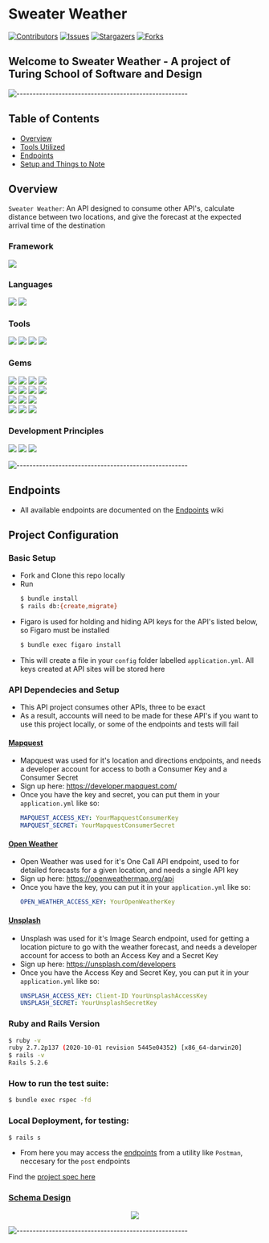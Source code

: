 # Sweater Weather

[![Contributors][contributors-shield]][contributors-url]
[![Issues][issues-shield]][issues-url]
[![Stargazers][stars-shield]][stars-url]
[![Forks][forks-shield]][forks-url]

## Welcome to Sweater Weather - A project of Turing School of Software and Design

![-----------------------------------------------------](https://raw.githubusercontent.com/andreasbm/readme/master/assets/lines/rainbow.png)

## Table of Contents

- [Overview](#overview)
- [Tools Utilized](#framework)
- [Endpoints](#endpoints)
- [Setup and Things to Note](#project-configuration)

## Overview

`Sweater Weather`: An API designed to consume other API's, calculate distance between two locations, and give the forecast at the expected arrival time of the destination

### Framework
<p>
  <img src="https://img.shields.io/badge/Ruby%20On%20Rails-b81818.svg?&style=flat&logo=rubyonrails&logoColor=white" />
</p>

### Languages
<p>
  <img src="https://img.shields.io/badge/Ruby-CC0000.svg?&style=flaste&logo=ruby&logoColor=white" />
  <img src="https://img.shields.io/badge/ActiveRecord-CC0000.svg?&style=flaste&logo=rubyonrails&logoColor=white" />
</p>

### Tools
<p>
  <img src="https://img.shields.io/badge/Git-F05032.svg?&style=flaste&logo=git&logoColor=white" />
  <img src="https://img.shields.io/badge/GitHub-181717.svg?&style=flaste&logo=github&logoColor=white" />
  <img src="https://img.shields.io/badge/Postman-FF6E4F.svg?&style=flat&logo=postman&logoColor=white" />
  <img src="https://img.shields.io/badge/PostgreSQL-4169E1.svg?&style=flaste&logo=postgresql&logoColor=white" />
</p>

### Gems
<p>
  <img src="https://img.shields.io/badge/rspec--rails-b81818.svg?&style=flaste&logo=rubygems&logoColor=white" />
  <img src="https://img.shields.io/badge/pry-b81818.svg?&style=flaste&logo=rubygems&logoColor=white" />
  <img src="https://img.shields.io/badge/standard-b81818.svg?&style=flaste&logo=rubygems&logoColor=white" />
  <img src="https://img.shields.io/badge/simplecov-b81818.svg?&style=flaste&logo=rubygems&logoColor=white" />
  </br>
  <img src="https://img.shields.io/badge/capybara-b81818.svg?&style=flaste&logo=rubygems&logoColor=white" />
  <img src="https://img.shields.io/badge/bcrypt-b81818.svg?&style=flaste&logo=rubygems&logoColor=white" />
  <img src="https://img.shields.io/badge/figaro-b81818.svg?&style=flaste&logo=rubygems&logoColor=white" />
  <img src="https://img.shields.io/badge/faraday-b81818.svg?&style=flaste&logo=rubygems&logoColor=white" />
  </br>
  <img src="https://img.shields.io/badge/webmock-b81818.svg?&style=flaste&logo=rubygems&logoColor=white" />
  <img src="https://img.shields.io/badge/fast_jsonapi-b81818.svg?&style=flaste&logo=rubygems&logoColor=white" />
  <img src="https://img.shields.io/badge/factory_bot_rails-b81818.svg?&style=flaste&logo=rubygems&logoColor=white" />
  </br>
  <img src="https://img.shields.io/badge/shoulda--matchers-b81818.svg?&style=flaste&logo=rubygems&logoColor=white" />
  <img src="https://img.shields.io/badge/faker-b81818.svg?&style=flaste&logo=rubygems&logoColor=white" />
  <img src="https://img.shields.io/badge/vcr-b81818.svg?&style=flaste&logo=rubygems&logoColor=white" />
</p>

### Development Principles
<p>
  <img src="https://img.shields.io/badge/OOP-b81818.svg?&style=flaste&logo=OOP&logoColor=white" />
  <img src="https://img.shields.io/badge/TDD-b87818.svg?&style=flaste&logo=TDD&logoColor=white" />
  <img src="https://img.shields.io/badge/REST-33b818.svg?&style=flaste&logo=REST&logoColor=white" />
</p>


![-----------------------------------------------------](https://raw.githubusercontent.com/andreasbm/readme/master/assets/lines/rainbow.png)

<!-- MARKDOWN LINKS & IMAGES -->

[contributors-shield]: https://img.shields.io/github/contributors/Jacobmar13/sweater_weather.svg?style=flat
[contributors-url]: https://github.com/Jacobmar13/sweater_weather/graphs/contributors
[forks-shield]: https://img.shields.io/github/forks/Jacobmar13/sweater_weather.svg?style=flat
[forks-url]: https://github.com/Jacobmar13/sweater_weather/network/members
[stars-shield]: https://img.shields.io/github/stars/Jacobmar13/sweater_weather.svg?style=flat
[stars-url]: https://github.com/Jacobmar13/sweater_weather/stargazers
[issues-shield]: https://img.shields.io/github/issues/Jacobmar13/sweater_weather.svg?style=flat
[issues-url]: https://github.com/Jacobmar13/sweater_weather/issues


## Endpoints

* All available endpoints are documented on the [Endpoints](https://github.com/Jacobmar13/sweater_weather/wiki/Endpoints) wiki

## Project Configuration

### Basic Setup

  * Fork and Clone this repo locally
  * Run
    ```bash
    $ bundle install
    $ rails db:{create,migrate}
    ```
  * Figaro is used for holding and hiding API keys for the API's listed below, so Figaro must be installed
    ```bash
    $ bundle exec figaro install
    ```
  * This will create a file in your `config` folder labelled `application.yml`. All keys created at API sites will be stored here

### API Dependecies and Setup

  * This API project consumes other APIs, three to be exact
  * As a result, accounts will need to be made for these API's if you want to use this project locally, or some of the endpoints and tests will fail

#### [Mapquest](https://www.mapquest.com/)

* Mapquest was used for it's location and directions endpoints, and needs a developer account for access to both a Consumer Key and a Consumer Secret
* Sign up here: https://developer.mapquest.com/
* Once you have the key and secret, you can put them in your `application.yml` like so:
  ```yml
  MAPQUEST_ACCESS_KEY: YourMapquestConsumerKey
  MAPQUEST_SECRET: YourMapquestConsumerSecret
  ```

#### [Open Weather](https://openweathermap.org/)

* Open Weather was used for it's One Call API endpoint, used to for detailed forecasts for a given location, and needs a single API key
* Sign up here: https://openweathermap.org/api
* Once you have the key, you can put it in your `application.yml` like so:
  ```yml
  OPEN_WEATHER_ACCESS_KEY: YourOpenWeatherKey
  ```

#### [Unsplash](https://unsplash.com/?utm_source=sweater_weather&utm_medium=referral)

* Unsplash was used for it's Image Search endpoint, used for getting a location picture to go with the weather forecast, and needs a developer account for access to both an Access Key and a Secret Key
* Sign up here: https://unsplash.com/developers
* Once you have the Access Key and Secret Key, you can put it in your `application.yml` like so:
  ```yml
  UNSPLASH_ACCESS_KEY: Client-ID YourUnsplashAccessKey
  UNSPLASH_SECRET: YourUnsplashSecretKey
  ```

### Ruby and Rails Version

  ```bash
  $ ruby -v
  ruby 2.7.2p137 (2020-10-01 revision 5445e04352) [x86_64-darwin20]
  $ rails -v
  Rails 5.2.6
  ```

### How to run the test suite:

  ```bash
  $ bundle exec rspec -fd
  ```

### Local Deployment, for testing:

  ```bash
  $ rails s
  ```

  * From here you may access the [endpoints](https://github.com/Jacobmar13/sweater_weather/wiki/Endpoints) from a utility like `Postman`, neccesary for the `post` endpoints

Find the [project spec here](https://backend.turing.edu/module3/projects/sweater_weather/)

### [Schema Design](https://dbdiagram.io)

<p align="center">
  <img src="https://user-images.githubusercontent.com/80134340/135241011-793642cd-1d38-4cb7-8fa5-9d1d90c48cbb.png"/>
</p>

![-----------------------------------------------------](https://raw.githubusercontent.com/andreasbm/readme/master/assets/lines/rainbow.png)

